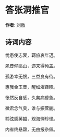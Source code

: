 # 答张洞推官

**作者**: 刘敞

## 诗词内容

忧患使志衰，羁旅哀年迈。

夙昔仰高山，迩来得倾盖。

孤游幸无恨，三益良有待。

惠我金玉音，醒如濯聋瞆。

怅然反自感，久矣病昏惫。

微君念气臭，谁与振菅蒯。

聆弦感英韶，观海惮珍怪。

内省终悬罄，无由报杂佩。


